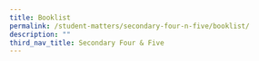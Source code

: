 ```yaml
---
title: Booklist
permalink: /student-matters/secondary-four-n-five/booklist/
description: ""
third_nav_title: Secondary Four & Five
---
```

